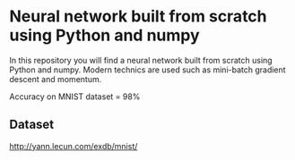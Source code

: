 # Neural network built from scratch using Python and numpy

In this repository you will find a neural network built from scratch using Python and numpy.
Modern technics are used such as mini-batch gradient descent and momentum.

Accuracy on MNIST dataset = 98%

## Dataset

http://yann.lecun.com/exdb/mnist/
